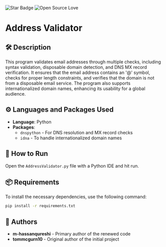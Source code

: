 <!--Please do not remove this part-->
![Star Badge](https://img.shields.io/static/v1?label=%F0%9F%8C%9F&message=If%20Useful&style=flat&color=BC4E99)
![Open Source Love](https://badges.frapsoft.com/os/v1/open-source.svg?v=103)

# Address Validator

## 🛠️ Description

This program validates email addresses through multiple checks, including syntax validation, disposable domain detection, and DNS MX record verification. It ensures that the email address contains an '@' symbol, checks for proper length constraints, and verifies that the domain is not from a disposable email service. The program also supports internationalized domain names, enhancing its usability for a global audience.

## ⚙️ Languages and Packages Used

- **Language**: Python
- **Packages**:
  - `dnspython` - For DNS resolution and MX record checks
  - `idna` - To handle internationalized domain names

## 🌟 How to Run

Open the `AddressValidator.py` file with a Python IDE and hit run.

## 📦 Requirements

To install the necessary dependencies, use the following command:

```bash
pip install -r requirements.txt
```
## 🤖 Authors

- **m-hassanqureshi** - Primary author of the renewed code
- **tommcgurn10** - Original author of the initial project
